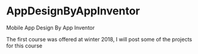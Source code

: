 # AppDesignByAppInventor
Mobile App Design By App Inventor

The first course was offered at winter 2018, I will post some of the projects for this course


 
